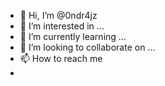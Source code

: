 - 👋 Hi, I’m @0ndr4jz
- 👀 I’m interested in ...
- 🌱 I’m currently learning ...
- 💞️ I’m looking to collaborate on ...
- 📫 How to reach me 
- 
<!---
0ndr4jz/0ndr4jz is a ✨ special ✨ repository because its `README.md` (this file) appears on your GitHub profile.
You can click the Preview link to take a look at your changes.
--->
